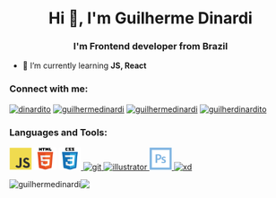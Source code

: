 <h1 align="center">Hi 👋, I'm Guilherme Dinardi</h1>
<h3 align="center">I'm Frontend developer from Brazil</h3>

- 🌱 I’m currently learning **JS, React**

<h3 align="left">Connect with me:</h3>
<p align="left">
<a href="https://twitter.com/dinardito" target="blank"><img align="center" src="https://cdn.jsdelivr.net/npm/simple-icons@3.0.1/icons/twitter.svg" alt="dinardito" height="30" width="40"/></a>
<a href="https://linkedin.com/in/guilhermedinardi" target="blank"><img align="center" src="https://cdn.jsdelivr.net/npm/simple-icons@3.0.1/icons/linkedin.svg" alt="guilhermedinardi" height="30" width="40" /></a>
<a href="https://instagram.com/guilhermedinardi" target="blank"><img align="center" src="https://cdn.jsdelivr.net/npm/simple-icons@3.0.1/icons/instagram.svg" alt="guilhermedinardi" height="30" width="40" /></a>
<a href="https://www.behance.net/guilherdinardito" target="blank"><img align="center" src="https://cdn.jsdelivr.net/npm/simple-icons@3.0.1/icons/behance.svg" alt="guilherdinardito" height="30" width="40" /></a>
</p>

<h3 align="left">Languages and Tools:</h3>
<p align="left"> <img src="https://raw.githubusercontent.com/devicons/devicon/master/icons/javascript/javascript-original.svg" alt="javascript" width="40" height="40"/> </a>  <img src="https://raw.githubusercontent.com/devicons/devicon/master/icons/html5/html5-original-wordmark.svg" alt="html5" width="40" height="40"/> </a>  <a href="https://www.w3schools.com/css/" target="_blank"> <img src="https://raw.githubusercontent.com/devicons/devicon/master/icons/css3/css3-original-wordmark.svg" alt="css3" width="40" height="40"/> </a> <a href="https://git-scm.com/" target="_blank"> <img src="https://www.vectorlogo.zone/logos/git-scm/git-scm-icon.svg" alt="git" width="40" height="40"/> </a> <a href="https://www.w3.org/html/" target="_blank"> <a href="https://www.adobe.com/in/products/illustrator.html" target="_blank"> <img src="https://www.vectorlogo.zone/logos/adobe_illustrator/adobe_illustrator-icon.svg" alt="illustrator" width="40" height="40"/> </a> <a href="https://developer.mozilla.org/en-US/docs/Web/JavaScript" target="_blank">  <a href="https://www.photoshop.com/en" target="_blank"> <img src="https://raw.githubusercontent.com/devicons/devicon/master/icons/photoshop/photoshop-line.svg" alt="photoshop" width="40" height="40"/> </a> <a href="https://www.adobe.com/products/xd.html" target="_blank"> <img src="https://cdn.worldvectorlogo.com/logos/adobe-xd.svg" alt="xd" width="40" height="40"/> </a> </p>
<p align="left"> 
  <a href="https://github.com/anuraghazra/github-readme-stats">
    <img 
         align = "left" 
         src = "https://github-readme-stats.vercel.app/api/top-langs/?username=guilhermedinardi&layout=compact&theme=dark" alt ="guilhermedinardi"/>
  </a>
  <a href="https://github.com/anuraghazra/github-readme-stats">
    <img 
         align = "left" 
         height = "165"
         src = "https://github-readme-stats.vercel.app/api?username=guilhermedinardi&show_icons=true&hide=contribs,prs&cache_seconds=86400&theme=dark"/>
  </a> 
</p>
